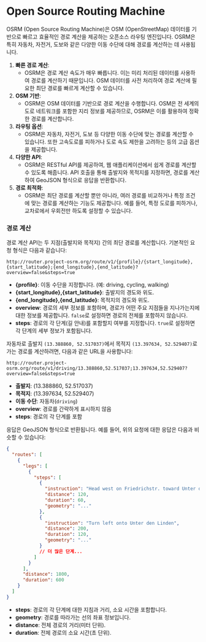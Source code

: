 # Open Source Routing Machine
OSRM (Open Source Routing Machine)은 OSM (OpenStreetMap) 데이터를 기반으로 빠르고 효율적인 경로 계산을 제공하는 오픈소스 라우팅 엔진입니다. OSRM은 특히 자동차, 자전거, 도보와 같은 다양한 이동 수단에 대해 경로를 계산하는 데 사용됩니다.

1. **빠른 경로 계산**:
    - OSRM은 경로 계산 속도가 매우 빠릅니다. 이는 미리 처리된 데이터를 사용하여 경로를 계산하기 때문입니다. OSM 데이터를 사전 처리하여 경로 계산에 필요한 최단 경로를 빠르게 계산할 수 있습니다.
2. **OSM 기반**:
    - OSRM은 OSM 데이터를 기반으로 경로 계산을 수행합니다. OSM은 전 세계의 도로 네트워크를 포함한 지리 정보를 제공하므로, OSRM은 이를 활용하여 정확한 경로를 계산합니다.
3. **라우팅 옵션**:
    - OSRM은 자동차, 자전거, 도보 등 다양한 이동 수단에 맞는 경로를 계산할 수 있습니다. 또한 고속도로를 피하거나 도로 속도 제한을 고려하는 등의 고급 옵션을 제공합니다.
4. **다양한 API**:
    - OSRM은 RESTful API를 제공하여, 웹 애플리케이션에서 쉽게 경로를 계산할 수 있도록 해줍니다. API 호출을 통해 출발지와 목적지를 지정하면, 경로를 계산하여 GeoJSON 형식으로 응답을 반환합니다.
5. **경로 최적화**:
    - OSRM은 최단 경로를 계산할 뿐만 아니라, 여러 경로를 비교하거나 특정 조건에 맞는 경로를 계산하는 기능도 제공합니다. 예를 들어, 특정 도로를 피하거나, 교차로에서 우회전만 하도록 설정할 수 있습니다.


### 경로 계산
경로 계산 API는 두 지점(출발지와 목적지) 간의 최단 경로를 계산합니다. 기본적인 요청 형식은 다음과 같습니다:
```
http://router.project-osrm.org/route/v1/{profile}/{start_longitude},{start_latitude};{end_longitude},{end_latitude}?overview=false&steps=true
```

- **{profile}**: 이동 수단을 지정합니다. (예: driving, cycling, walking)
- **{start_longitude},{start_latitude}**: 출발지의 경도와 위도.
- **{end_longitude},{end_latitude}**: 목적지의 경도와 위도.
- **overview**: 경로의 세부 정보를 포함하며, 경로가 어떤 주요 지점들을 지나가는지에 대한 정보를 제공합니다. `false`로 설정하면 경로의 전체를 포함하지 않습니다. 
- **steps**: 경로의 각 단계(길 안내)를 포함할지 여부를 지정합니다. `true`로 설정하면 각 단계의 세부 정보가 포함됩니다.

자동차로 출발지 `(13.388860, 52.517037)`에서 목적지 `(13.397634, 52.529407)`로 가는 경로를 계산하려면, 다음과 같은 URL을 사용합니다:
```
http://router.project-osrm.org/route/v1/driving/13.388860,52.517037;13.397634,52.529407?overview=false&steps=true
```

- **출발지**: (13.388860, 52.517037)
- **목적지**: (13.397634, 52.529407)
- **이동 수단**: 자동차(`driving`)
- **overview**: 경로를 간략하게 표시하지 않음
- **steps**: 경로의 각 단계를 포함

응답은 GeoJSON 형식으로 반환됩니다. 예를 들어, 위의 요청에 대한 응답은 다음과 비슷할 수 있습니다:

```json
{
  "routes": [
    {
      "legs": [
        {
          "steps": [
            {
              "instruction": "Head west on Friedrichstr. toward Unter den Linden",
              "distance": 120,
              "duration": 60,
              "geometry": "..."
            },
            {
              "instruction": "Turn left onto Unter den Linden",
              "distance": 200,
              "duration": 120,
              "geometry": "..."
            }
            // 더 많은 단계...
          ]
        }
      ],
      "distance": 1800,
      "duration": 600
    }
  ]
}
```

- **steps**: 경로의 각 단계에 대한 지침과 거리, 소요 시간을 포함합니다.
- **geometry**: 경로를 따라가는 선의 좌표 정보입니다.
- **distance**: 전체 경로의 거리(미터 단위).
- **duration**: 전체 경로의 소요 시간(초 단위).
